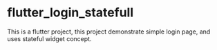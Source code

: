# flutter_login_statefull
This is a flutter project, this project demonstrate simple login page, and uses stateful widget concept.

